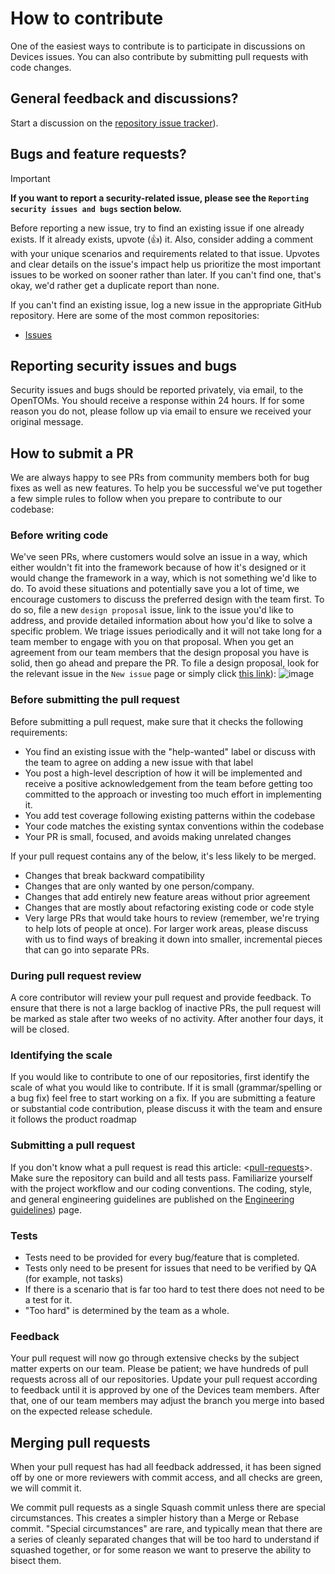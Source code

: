 # How to contribute

One of the easiest ways to contribute is to participate in discussions on Devices issues. You can also contribute by submitting pull requests with code changes.

## General feedback and discussions?

Start a discussion on the [repository issue tracker](https://github.com/ganweisoft/Devices/issues)).

## Bugs and feature requests?

> [!IMPORTANT]
> **If you want to report a security-related issue, please see the `Reporting security issues and bugs` section below.**

Before reporting a new issue, try to find an existing issue if one already exists. If it already exists, upvote (👍) it. Also, consider adding a comment with your unique scenarios and requirements related to that issue.  Upvotes and clear details on the issue's impact help us prioritize the most important issues to be worked on sooner rather than later. If you can't find one, that's okay, we'd rather get a duplicate report than none.

If you can't find an existing issue, log a new issue in the appropriate GitHub repository. Here are some of the most common repositories:

* [Issues](https://github.com/ganweisoft/Devices/issues)

## Reporting security issues and bugs

Security issues and bugs should be reported privately, via email, to the OpenTOMs. You should receive a response within 24 hours. If for some reason you do not, please follow up via email to ensure we received your original message. 

## How to submit a PR

We are always happy to see PRs from community members both for bug fixes as well as new features.
To help you be successful we've put together a few simple rules to follow when you prepare to contribute to our codebase:

### Before writing code

  We've seen PRs, where customers would solve an issue in a way, which either wouldn't fit into the framework because of how it's designed or it would change the framework in a way, which is not something we'd like to do. To avoid these situations and potentially save you a lot of time, we encourage customers to discuss the preferred design with the team first. To do so, file a new `design proposal` issue, link to the issue you'd like to address, and provide detailed information about how you'd like to solve a specific problem. We triage issues periodically and it will not take long for a team member to engage with you on that proposal.
  When you get an agreement from our team members that the design proposal you have is solid, then go ahead and prepare the PR.
  To file a design proposal, look for the relevant issue in the `New issue` page or simply click [this link](https://github.com/ganweisoft/Devices/issues)):
  ![image](https://user-images.githubusercontent.com/34246760/107969904-41b9ae80-6f65-11eb-8b84-d15e7d94753b.png)

### Before submitting the pull request

Before submitting a pull request, make sure that it checks the following requirements:

* You find an existing issue with the "help-wanted" label or discuss with the team to agree on adding a new issue with that label
* You post a high-level description of how it will be implemented and receive a positive acknowledgement from the team before getting too committed to the approach or investing too much effort in implementing it.
* You add test coverage following existing patterns within the codebase
* Your code matches the existing syntax conventions within the codebase
* Your PR is small, focused, and avoids making unrelated changes

If your pull request contains any of the below, it's less likely to be merged.

* Changes that break backward compatibility
* Changes that are only wanted by one person/company.
* Changes that add entirely new feature areas without prior agreement
* Changes that are mostly about refactoring existing code or code style
* Very large PRs that would take hours to review (remember, we're trying to help lots of people at once). For larger work areas, please discuss with us to find ways of breaking it down into smaller, incremental pieces that can go into separate PRs.

### During pull request review

A core contributor will review your pull request and provide feedback. To ensure that there is not a large backlog of inactive PRs, the pull request will be marked as stale after two weeks of no activity. After another four days, it will be closed.

### Identifying the scale

If you would like to contribute to one of our repositories, first identify the scale of what you would like to contribute. If it is small (grammar/spelling or a bug fix) feel free to start working on a fix. If you are submitting a feature or substantial code contribution, please discuss it with the team and ensure it follows the product roadmap

### Submitting a pull request

If you don't know what a pull request is read this article: <[pull-requests](https://docs.github.com/en/pull-requests/collaborating-with-pull-requests/proposing-changes-to-your-work-with-pull-requests/about-pull-requests)>. Make sure the repository can build and all tests pass. Familiarize yourself with the project workflow and our coding conventions. The coding, style, and general engineering guidelines are published on the [Engineering guidelines](https://github.com/ganweisoft/Devices/wiki/Engineering%E2%80%90guidelines)) page.

### Tests

* Tests need to be provided for every bug/feature that is completed.
* Tests only need to be present for issues that need to be verified by QA (for example, not tasks)
* If there is a scenario that is far too hard to test there does not need to be a test for it.
* "Too hard" is determined by the team as a whole.

### Feedback

Your pull request will now go through extensive checks by the subject matter experts on our team. Please be patient; we have hundreds of pull requests across all of our repositories. Update your pull request according to feedback until it is approved by one of the Devices team members. After that, one of our team members may adjust the branch you merge into based on the expected release schedule.

## Merging pull requests

When your pull request has had all feedback addressed, it has been signed off by one or more reviewers with commit access, and all checks are green, we will commit it.

We commit pull requests as a single Squash commit unless there are special circumstances. This creates a simpler history than a Merge or Rebase commit. "Special circumstances" are rare, and typically mean that there are a series of cleanly separated changes that will be too hard to understand if squashed together, or for some reason we want to preserve the ability to bisect them.
